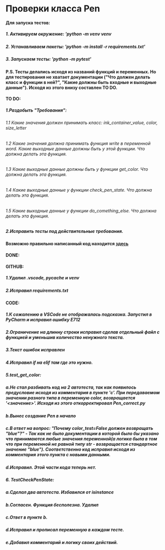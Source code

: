 # Проверки класса Pen

#### Для запуска тестов:

##### 1. Активируем окружение: 'python -m venv venv
##### 2. Устанавливаем пакеты: 'python -m install -r requirements.txt'
##### 3. Запускаем тесты: 'python -m pytest'

#### P.S. Тесты делались исходя из названий функций и переменных. Но для тестирования не хватает документации ("Что должен делать класс и функции в ней?", "Какие должны быть входные и выходные данные"). Исходя из этого внизу составлен TO DO.

#### TO DO:

##### 1.Раздобыть "Требования":
###### 1.1 Какие значения должен принимать класс: ink_container_value, color, size_letter
###### 1.2 Какие значения должна принимать функция write в переменной word. Какие выходные данные должны быть у этой функции. Что должна делать эта функция.
###### 1.3 Какие выходные данные должны быть у функции get_color. Что должна делать эта функция.
###### 1.4 Какие выходные данные у функции check_pen_state. Что должна делать эта функция.
###### 1.5 Какие выходные данные у функции do_comething_else. Что должна делать эта функция.
##### 2.Исправить тесты под действительные требования.

#### Возможно правильно написанный код находится [здесь](https://github.com/shabba11/pen_autotests/blob/main/Pen_correct.py "Я правильно написанный код")

#### DONE:

#### GITHUB:
##### 1.Удалил .vscode, __pycache__ и venv
##### 2.Исправил requirements.txt

#### CODE:
##### 1.К сожалению  в VSCode не отображалась подсказка. Запустил в PyCharm и исправил ошибку E712
##### 2.Ограничение на длинну строки исправил сделав отдельный файл с функцией и уменьшив количество ненужного текста.
##### 3.Текст ошибок исправлен
##### 4.Исправил if на elif там где это нужно.
##### 5.test_get_color:
##### a.Не стал разбивать код на 2 автотеста, так как появилось предусловие исходя из комментария в пункте 'c'. При передаваемом значении разного типа в переменную color, возвращается '<значение>'. Исходя из этого откорректировал Pen_correct.py
##### b.Вынес создание Pen в начало
##### c.В ответ на вопрос: "Почему color_test=False должен возвращать "blue"?" - Так как не было документации в которой было бы указано что принимаются любые значения переменной(а логика была в том что при переменной не равной типу str - возвращается стандартное значение "blue"). Соответственно код исправил исходя из комментария этого пункта с новыми данными. 
##### d.Исправил. Этой части кода теперь нет.
##### 6. TestCheckPenState:
##### a.Сделал два автотеста. Избавился от isinstance
##### b.Согласен. Функция бесполезна. Удалил
##### c.Ответ в пункте b.
##### d.Исправил и прописал переменную в каждом тесте.
##### e.Добавил комментарий и логику своих действий.